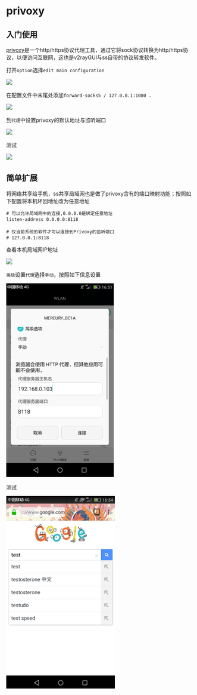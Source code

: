 # privoxy

## 入门使用

[privoxy](https://www.privoxy.org/)是一个http/https协议代理工具，通过它将sock协议转换为http/https协议，以便访问互联网，这也是v2rayGUI与ss自带的协议转发软件。

打开`option`选择`edit main configuration`

![](https://raw.githubusercontent.com/loremwalker/fq-book/master/.gitbook/assets/2018-05-06_200606.png)

在配置文件中末尾处添加`forward-socks5 / 127.0.0.1:1080 .`

![](https://raw.githubusercontent.com/loremwalker/fq-book/master/.gitbook/assets/2018-05-06_200824%20%281%29.png)

到`代理`中设置privoxy的默认地址与监听端口

![](https://raw.githubusercontent.com/loremwalker/fq-book/master/.gitbook/assets/2018-05-06_201359.png)

测试

![](https://raw.githubusercontent.com/loremwalker/fq-book/master/.gitbook/assets/2018-05-06_203158.png)

## 简单扩展

将网络共享给手机，ss共享局域网也是做了privoxy含有的端口映射功能；按照如下配置将本机环回地址改为任意地址

```
# 可以允许局域网中的连接,0.0.0.0是绑定任意地址
listen-address 0.0.0.0:8118

# 仅当前系统的软件才可以连接到Privoxy的监听端口 
# 127.0.0.1:8118
```
查看本机局域网IP地址

![](https://raw.githubusercontent.com/loremwalker/fq-book/master/.gitbook/assets/2018-05-05_032400.png)

`高级`设置`代理`选择`手动`，按照如下信息设置

![](/.gitbook/assets/QQ20180507165544.png)

测试

![](/.gitbook/assets/QQ20180507165554.png)